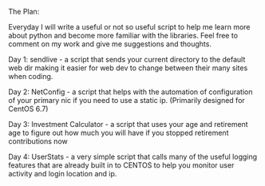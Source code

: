 The Plan:

Everyday I will write a useful or not so useful script to help me learn more about python and become more familiar with the libraries. Feel free to comment on my work and give me suggestions and thoughts.

Day 1: sendlive - a script that sends your current directory to the default web dir making it easier for web dev to change between their many sites when coding.

Day 2: NetConfig - a script that helps with the automation of configuration of your primary nic if you need to use a static ip. (Primarily designed for CentOS 6.7)

Day 3: Investment Calculator - a script that uses your age and retirement age to figure out how much you will have if you stopped retirement contributions now

Day 4: UserStats - a very simple script that calls many of the useful logging
features that are already built in to CENTOS to help you monitor user activity
and login location and ip. 
